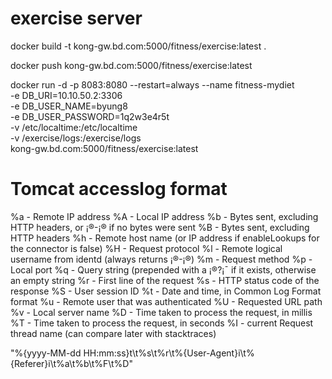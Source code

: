 # exercise server
docker build -t kong-gw.bd.com:5000/fitness/exercise:latest .

docker push kong-gw.bd.com:5000/fitness/exercise:latest

docker run -d -p 8083:8080 --restart=always --name fitness-mydiet \
-e DB_URI=10.10.50.2:3306 \
-e DB_USER_NAME=byung8 \
-e DB_USER_PASSWORD=1q2w3e4r5t \
-v /etc/localtime:/etc/localtime \
-v /exercise/logs:/exercise/logs \
kong-gw.bd.com:5000/fitness/exercise:latest

# Tomcat accesslog format
%a - Remote IP address
%A - Local IP address
%b - Bytes sent, excluding HTTP headers, or ¡®-¡® if no bytes were sent
%B - Bytes sent, excluding HTTP headers
%h - Remote host name (or IP address if enableLookups for the connector is false)
%H - Request protocol
%l - Remote logical username from identd (always returns ¡®-¡®)
%m - Request method
%p - Local port
%q - Query string (prepended with a ¡®?¡¯ if it exists, otherwise an empty string
%r - First line of the request
%s - HTTP status code of the response
%S - User session ID
%t - Date and time, in Common Log Format format
%u - Remote user that was authenticated
%U - Requested URL path
%v - Local server name
%D - Time taken to process the request, in millis
%T - Time taken to process the request, in seconds
%I - current Request thread name (can compare later with stacktraces)

"%{yyyy-MM-dd HH:mm:ss}t\t%s\t%r\t%{User-Agent}i\t%{Referer}i\t%a\t%b\t%F\t%D"
